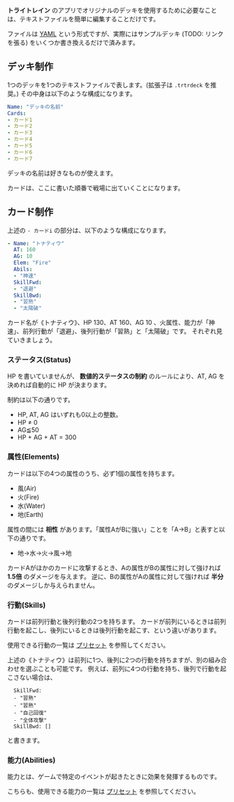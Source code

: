 **トライトレイン** のアプリでオリジナルのデッキを使用するために必要なことは、テキストファイルを簡単に編集することだけです。

ファイルは [YAML](http://yaml.org) という形式ですが、実際にはサンプルデッキ (TODO: リンクを張る) をいくつか書き換えるだけで済みます。

## デッキ制作
1つのデッキを1つのテキストファイルで表します。(拡張子は ``.trtrdeck`` を推奨。)
その中身は以下のような構成になります。

```yaml
Name: "デッキの名前"
Cards:
- カード1
- カード2
- カード3
- カード4
- カード5
- カード6
- カード7
```

デッキの名前は好きなものが使えます。

カードは、ここに書いた順番で戦場に出ていくことになります。

## カード制作
上述の ``- カードi`` の部分は、以下のような構成になります。

```yaml
- Name: "トナティウ"
  AT: 160
  AG: 10
  Elem: "Fire"
  Abils:
  - "神速"
  SkillFwd:
  - "退避"
  SkillBwd:
  - "習熟"
  - "太陽破"
```

カード名が《トナティウ》、HP 130、AT 160、AG 10 、火属性、能力が「神速」、前列行動が「退避」、後列行動が「習熟」と「太陽破」です。
それぞれ見ていきましょう。

### ステータス(Status)
HP を書いていませんが、 **数値的ステータスの制約** のルールにより、AT, AG を決めれば自動的に HP が決まります。

制約は以下の通りです。

* HP, AT, AG はいずれも0以上の整数。
* HP ≠ 0
* AG≦50
* HP + AG + AT = 300

### 属性(Elements)
カードは以下の4つの属性のうち、必ず1個の属性を持ちます。

* 風(Air)
* 火(Fire)
* 水(Water)
* 地(Earth)

属性の間には **相性** があります。「属性AがBに強い」ことを「A→B」と表すと以下の通りです。

* 地→水→火→風→地

カードAがほかのカードに攻撃するとき、Aの属性がBの属性に対して強ければ **1.5倍** のダメージを与えます。
逆に、Bの属性がAの属性に対して強ければ **半分** のダメージしか与えられません。

### 行動(Skills)
カードは前列行動と後列行動の2つを持ちます。
カードが前列にいるときは前列行動を起こし、後列にいるときは後列行動を起こす、という違いがあります。

使用できる行動の一覧は [プリセット](プリセット(Preset)) を参照してください。

上述の《トナティウ》は前列に1つ、後列に2つの行動を持ちますが、別の組み合わせを選ぶことも可能です。
例えば、前列に4つの行動を持ち、後列で行動を起こさない場合は、

```
  SkillFwd:
  - "習熟"
  - "習熟"
  - "自己回復"
  - "全体攻撃"
  SkillBwd: []
```

と書きます。

### 能力(Abilities)
能力とは、ゲームで特定のイベントが起きたときに効果を発揮するものです。

こちらも、使用できる能力の一覧は [プリセット](プリセット(Preset)) を参照してください。
